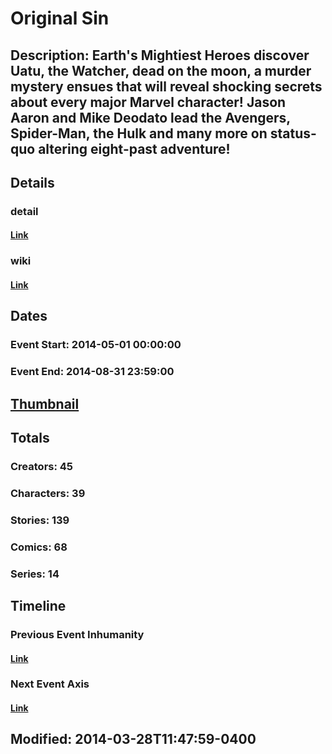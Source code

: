# Original Sin
## Description: Earth's Mightiest Heroes discover Uatu, the Watcher, dead on the moon, a murder mystery ensues that will reveal shocking secrets about every major Marvel character! Jason Aaron and Mike Deodato lead the Avengers, Spider-Man, the Hulk and many more on status-quo altering eight-past adventure!
## Details
### detail
#### [Link](http://marvel.com/comics/events/319/original_sin?utm_campaign=apiRef&utm_source=225578a89fc76f3d20fbffda5d17a88d)
### wiki
#### [Link](http://marvel.com/universe/Original%20Sin?utm_campaign=apiRef&utm_source=225578a89fc76f3d20fbffda5d17a88d)
## Dates
### Event Start: 2014-05-01 00:00:00
### Event End: 2014-08-31 23:59:00
## [Thumbnail](http://i.annihil.us/u/prod/marvel/i/mg/a/90/5334854135807.jpg)
## Totals
### Creators: 45
### Characters: 39
### Stories: 139
### Comics: 68
### Series: 14
## Timeline
### Previous Event Inhumanity
#### [Link](http://gateway.marvel.com/v1/public/events/317)
### Next Event Axis
#### [Link](http://gateway.marvel.com/v1/public/events/320)
## Modified: 2014-03-28T11:47:59-0400